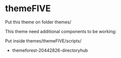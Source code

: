 # themeFIVE

Put this theme on folder themes/<themeFIVE>

This theme need additional components to be working:

Put inside themes/themeFIVE/scripts/
* themeforest-20442826-directoryhub
